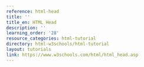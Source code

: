 ```yaml
---
reference: html-head
title: ''
title_en: HTML Head
description: ''
learning_order: '28'
resource_categories: html-tutorial
directory: html-w3schools/html-tutorial
layout: tutorials
link: https://www.w3schools.com/html/html_head.asp
---
```

